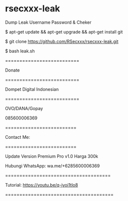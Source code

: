 # rsecxxx-leak
Dump Leak Username Password &amp; Cheker

$ apt-get update && apt-get upgrade && apt-get install git

$ git clone https://github.com/RSecxxx/rsecxxx-leak.git

$ bash leak.sh

==========================

Donate

==========================

Dompet Digital Indonesian

==========================

OVO/DANA/Gopay

085600006369

=========================

Contact Me:

=========================

Update Version 
Premium Pro v1.0
Harga 300k

Hubungi 
WhatsApp: wa.me/+6285600006369

=====================================

Tutorial: https://youtu.be/q-jyoi1tlo8

======================================

